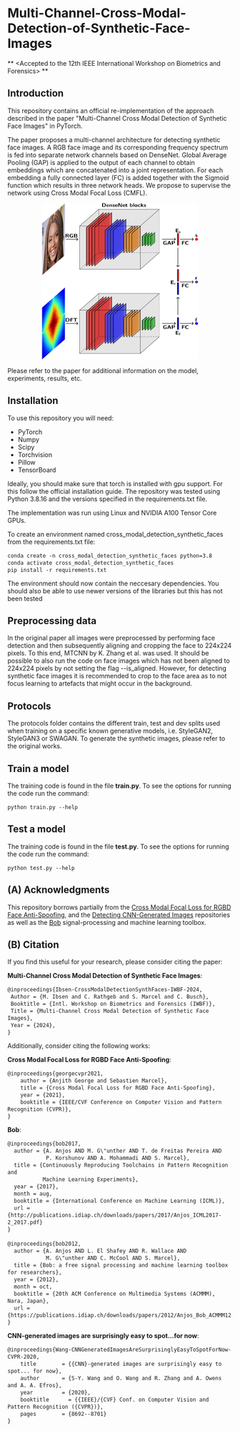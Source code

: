 # Multi-Channel-Cross-Modal-Detection-of-Synthetic-Face-Images
** <Accepted to the 12th IEEE International Workshop on Biometrics and Forensics> ** 

## Introduction
This repository contains an official re-implementation of the approach described in the paper "Multi-Channel Cross Modal Detection of Synthetic Face Images" in PyTorch.

The paper proposes a multi-channel architecture for detecting synthetic face images. A RGB face image and its corresponding frequency spectrum is fed into separate network channels based on DenseNet. Global Average Pooling (GAP) is applied to the output of each channel to obtain embeddings which are concatenated into a joint representation. For each embedding a fully connected layer (FC) is added together with the Sigmoid function which results in three network heads. We propose to supervise the network using Cross Modal Focal Loss (CMFL).


<p align="center">
  <img src="graphics/cmfl_gan_arch-cropped.jpg" alt="drawing" width="350px", height=350px/>
</p>

Please refer to the paper for additional information on the model, experiments, results, etc.

## Installation
To use this repository you will need:

* PyTorch
* Numpy  
* Scipy
* Torchvision
* Pillow
* TensorBoard

Ideally, you should make sure that torch is installed with gpu support. For this follow the official installation guide. 
The repository was tested using Python 3.8.16 and the versions specified in the requirements.txt file. 

The implementation was run using Linux and NVIDIA A100 Tensor Core GPUs. 

To create an environment named cross_modal_detection_synthetic_faces from the requirements.txt file:

```
conda create -n cross_modal_detection_synthetic_faces python=3.8
conda activate cross_modal_detection_synthetic_faces
pip install -r requirements.txt
```

The environment should now contain the neccesary dependencies. You should also be able to use newer versions of the libraries but this has not been tested

## Preprocessing data
In the original paper all images were preprocessed by performing face detection and then subsequently aligning and cropping the face to 224x224 pixels. To this end, MTCNN by K. Zhang et al. was used.
It should be possible to also run the code on face images which has not been aligned to 224x224 pixels by not setting the flag --is_aligned. However, for detecting synthetic face images it is recommended to crop to the face area as to not focus learning to artefacts that might occur in the background.

## Protocols
The protocols folder contains the different train, test and dev splits used when training on a specific known generative models, i.e. StyleGAN2, StyleGAN3 or SWAGAN. To generate the synthetic images, please refer to the original works.

## Train a model
The training code is found in the file **train.py**. To see the options for running the code run the command:

```
python train.py --help
```

## Test a model
The training code is found in the file **test.py**. To see the options for running the code run the command:

```
python test.py --help
```

## (A) Acknowledgments

This repository borrows partially from the [Cross Modal Focal Loss for RGBD Face Anti-Spoofing](https://github.com/anjith2006/bob.paper.cross_modal_focal_loss_cvpr2021), and the [Detecting CNN-Generated Images](https://github.com/PeterWang512/CNNDetection) repositories as well as the [Bob](https://www.idiap.ch/software/bob/) signal-processing and machine learning toolbox.

## (B) Citation

If you find this useful for your research, please consider citing the paper: 

**Multi-Channel Cross Modal Detection of Synthetic Face Images**:

```
@inproceedings{Ibsen-CrossModalDetectionSynthFaces-IWBF-2024,
 Author = {M. Ibsen and C. Rathgeb and S. Marcel and C. Busch},
 Booktitle = {Intl. Workshop on Biometrics and Forensics (IWBF)},
 Title = {Multi-Channel Cross Modal Detection of Synthetic Face Images},
 Year = {2024},
}
```


Additionally, consider citing the following works:

**Cross Modal Focal Loss for RGBD Face Anti-Spoofing**:

```
@inproceedings{georgecvpr2021,
    author = {Anjith George and Sebastien Marcel},
    title = {Cross Modal Focal Loss for RGBD Face Anti-Spoofing},
    year = {2021},
    booktitle = {IEEE/CVF Conference on Computer Vision and Pattern Recognition (CVPR)},
}
```

**Bob**:

```
@inproceedings{bob2017,
  author = {A. Anjos AND M. G\"unther AND T. de Freitas Pereira AND
            P. Korshunov AND A. Mohammadi AND S. Marcel},
  title = {Continuously Reproducing Toolchains in Pattern Recognition and
           Machine Learning Experiments},
  year = {2017},
  month = aug,
  booktitle = {International Conference on Machine Learning (ICML)},
  url = {http://publications.idiap.ch/downloads/papers/2017/Anjos_ICML2017-2_2017.pdf}
}

@inproceedings{bob2012,
  author = {A. Anjos AND L. El Shafey AND R. Wallace AND
            M. G\"unther AND C. McCool AND S. Marcel},
  title = {Bob: a free signal processing and machine learning toolbox for researchers},
  year = {2012},
  month = oct,
  booktitle = {20th ACM Conference on Multimedia Systems (ACMMM), Nara, Japan},
  url = {https://publications.idiap.ch/downloads/papers/2012/Anjos_Bob_ACMMM12.pdf},
}
```

**CNN-generated images are surprisingly easy to spot...for now**:

```
@inproceedings{Wang-CNNGeneratedImagesAreSurprisinglyEasyToSpotForNow-CVPR-2020,
	title        = {{CNN}-generated images are surprisingly easy to spot... for now},
	author       = {S-Y. Wang and O. Wang and R. Zhang and A. Owens and A. A. Efros},
	year         = {2020},
	booktitle      = {{IEEE}/{CVF} Conf. on Computer Vision and Pattern Recognition ({CVPR})},
	pages        = {8692--8701}
}
```
